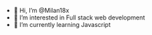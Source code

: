 - 👋 Hi, I’m @Milan18x
- 👀 I’m interested in Full stack web development
- 🌱 I’m currently learning Javascript


<!---
Milan18x/Milan18x is a ✨ special ✨ repository because its `README.md` (this file) appears on your GitHub profile.
You can click the Preview link to take a look at your changes.
--->
